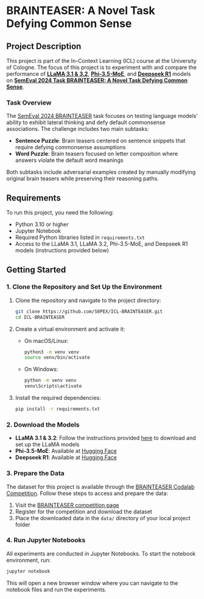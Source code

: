 # BRAINTEASER: A Novel Task Defying Common Sense

## Project Description

This project is part of the In-Context Learning (ICL) course at the University of Cologne. The focus of this project is to experiment with and compare the performance of [**LLaMA 3.1 & 3.2**](https://llama.meta.com/), [**Phi-3.5-MoE**](https://huggingface.co/microsoft/Phi-3.5-MoE-instruct), and [**Deepseek R1**](https://huggingface.co/deepseek-ai/DeepSeek-R1) models on [**SemEval 2024 Task BRAINTEASER: A Novel Task Defying Common Sense**](https://brainteasersem.github.io/).

### Task Overview

The [SemEval 2024 BRAINTEASER](https://brainteasersem.github.io/) task focuses on testing language models' ability to exhibit lateral thinking and defy default commonsense associations. The challenge includes two main subtasks:

- **Sentence Puzzle**: Brain teasers centered on sentence snippets that require defying commonsense assumptions
- **Word Puzzle**: Brain teasers focused on letter composition where answers violate the default word meanings

Both subtasks include adversarial examples created by manually modifying original brain teasers while preserving their reasoning paths.

## Requirements

To run this project, you need the following:

- Python 3.10 or higher
- Jupyter Notebook
- Required Python libraries listed in `requirements.txt`
- Access to the LLaMA 3.1, LLaMA 3.2, Phi-3.5-MoE, and Deepseek R1 models (instructions provided below)

## Getting Started

### 1. Clone the Repository and Set Up the Environment

1. Clone the repository and navigate to the project directory:

    ```bash
    git clone https://github.com/S0PEX/ICL-BRAINTEASER.git
    cd ICL-BRAINTEASER
    ```

2. Create a virtual environment and activate it:

    - On macOS/Linux:

      ```bash
      python3 -m venv venv
      source venv/bin/activate
      ```

    - On Windows:

      ```bash
      python -m venv venv
      venv\Scripts\activate
      ```

3. Install the required dependencies:

    ```bash
    pip install -r requirements.txt
    ```

### 2. Download the Models

- **LLaMA 3.1 & 3.2**: Follow the instructions provided [here](https://huggingface.co/meta-llama) to download and set up the LLaMA models
- **Phi-3.5-MoE**: Available at [Hugging Face](https://huggingface.co/microsoft/Phi-3.5-MoE-instruct)
- **Deepseek R1**: Available at [Hugging Face](https://huggingface.co/deepseek-ai/DeepSeek-R1)

### 3. Prepare the Data

The dataset for this project is available through the [BRAINTEASER Codalab Competition](https://brainteasersem.github.io/). Follow these steps to access and prepare the data:

1. Visit the [BRAINTEASER competition page](https://brainteasersem.github.io/#data)
2. Register for the competition and download the dataset
3. Place the downloaded data in the `data/` directory of your local project folder

### 4. Run Jupyter Notebooks

All experiments are conducted in Jupyter Notebooks. To start the notebook environment, run:

```bash
jupyter notebook
```

This will open a new browser window where you can navigate to the notebook files and run the experiments.
